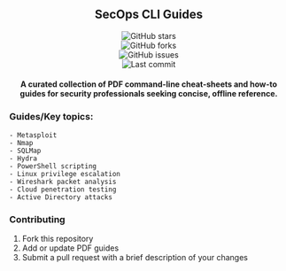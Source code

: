 <div align="center">

## SecOps CLI Guides

![GitHub stars](https://img.shields.io/github/stars/zebbern/SecOps-CLI-Guides?style=flat-square)  
![GitHub forks](https://img.shields.io/github/forks/zebbern/SecOps-CLI-Guides?style=flat-square)  
![GitHub issues](https://img.shields.io/github/issues/zebbern/SecOps-CLI-Guides?style=flat-square)  
![Last commit](https://img.shields.io/github/last-commit/zebbern/SecOps-CLI-Guides?style=flat-square)

#### A curated collection of PDF command-line cheat-sheets and how-to guides for security professionals seeking concise, offline reference.

</div>

### Guides/Key topics:
```
- Metasploit  
- Nmap  
- SQLMap  
- Hydra  
- PowerShell scripting  
- Linux privilege escalation  
- Wireshark packet analysis  
- Cloud penetration testing  
- Active Directory attacks
```

### Contributing

1. Fork this repository  
2. Add or update PDF guides  
3. Submit a pull request with a brief description of your changes  